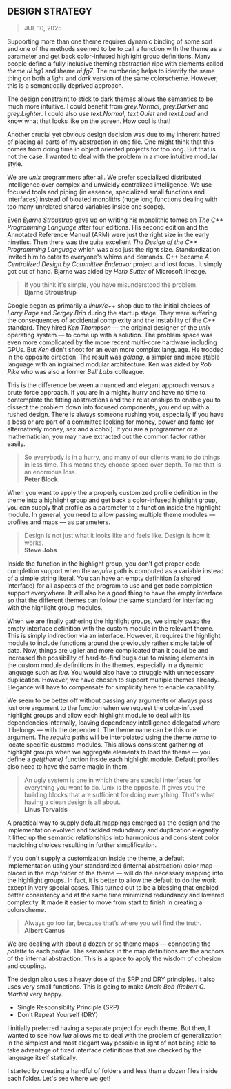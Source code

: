 ## DESIGN STRATEGY
> JUL 10, 2025

Supporting more than one theme requires dynamic binding of some sort
and one of the methods seemed to be to call a function with the theme
as a parameter and get back color-infused highlight group definitions.
Many people define a fully inclusive theming abstraction ripe with
elements called _theme.ui.bg1_ and _theme.ui.fg7_.
The numbering helps to identify the same thing on both a _light_
and _dark_ version of the same colorscheme.  However, this
is a semantically deprived approach.

The design constraint to stick to dark themes allows the semantics
to be much more intuitive.  I could benefit from _grey.Normal_,
_grey.Darker_ and _grey.Lighter_.  I could also use _text.Normal_,
_text.Quiet_ and _text.Loud_ and know what that looks like on
the screen.  How cool is that!

Another crucial yet obvious design decision was due to my inherent
hatred of placing all parts of my abstraction in one file.
One might think that this comes from doing time in object oriented
projects for too long.  But that is not the case.
I wanted to deal with the problem in a more intuitive modular style.

We are _unix_ programmers after all.  We prefer specialized distributed
intelligence over complex and unwieldy centralized intelligence.
We use focused tools and piping (in essence, specialized small functions
and interfaces) instead of bloated monoliths (huge long functions
dealing with too many unrelated shared variables inside one scope).

Even _Bjarne Stroustrup_ gave up on writing his monolithic tomes on
_The C++ Programming Language_ after four editions.
His second edition and the Annotated Reference Manual (ARM) were just
the right size in the early nineties.
Then there was the quite excellent _The Design of the C++ Programming
Language_ which was also just the right size.
Standardization invited him to cater to everyone's whims and demands.
C++ became _A Centralized Design by Committee Endeavor_ project
and lost focus. It simply got out of hand.  Bjarne was aided by
_Herb Sutter_ of Microsoft lineage.

> If you think it's simple, you have misunderstood the problem.  
> **Bjarne Stroustrup**

Google began as primarily a _linux/c++_ shop due to the initial choices
of _Larry Page_ and _Sergey Brin_ during the startup stage.
They were suffering the consequences of accidental complexity and
the instability of the C++ standard.
They hired _Ken Thompson_ — the original designer of the _unix_
operating system — to come up with a solution.
The problem space was even more complicated by the more recent
multi-core hardware including GPUs.
But _Ken_ didn't shoot for an even more complex language.
He trodded in the opposite direction.
The result was _golang_, a simpler and more stable language with
an ingrained modular architecture.
Ken was aided by _Rob Pike_ who was also a former _Bell Labs_
colleague.

This is the difference between a nuanced and elegant approach
versus a brute force approach.
If you are in a mighty hurry and have no time to contemplate
the fitting abstractions and their relationships to enable
you to dissect the problem down into focused components,
you end up with a rushed design.
There is always someone rushing you, especially if you have
a boss or are part of a committee looking for money, power
and fame (or alternatively money, sex and alcohol).
If you are a programmer or a mathematician, you may have
extracted out the common factor rather easily.

> So everybody is in a hurry, and many of our clients want to do
> things in less time.
> This means they choose speed over depth.
> To me that is an enormous loss.  
> **Peter Block**

When you want to apply the a properly customized profile definition
in the theme into a highlight group and get back a color-infused highlight
group, you can supply that profile as a parameter to a function inside
the highlight module. In general, you need to allow passing multiple theme
modules — profiles and maps — as parameters.

> Design is not just what it looks like and feels like.
> Design is how it works.  
> **Steve Jobs**

Inside the function in the highlight group, you don't get proper code
completion support when the _require_ path is computed as a variable
instead of a simple string literal.
You can have an empty definition (a shared interface) for all aspects
of the program to use and get code completion support everywhere.
It will also be a good thing to have the empty interface so that the
different themes can follow the same standard for interfacing with
the highlight group modules.

When we are finally gathering the highlight groups, we simply swap the
empty interface definition with the custom module in the relevant theme.
This is simply indirection via an interface.
However, it requires the highlight module to include functions
around the previously rather simple table of data.
Now, things are uglier and more complicated than it could be
and increased the possibility of hard-to-find bugs due to missing
elements in the custom module definitions in the themes, especially
in a dynamic language such as _lua_.  You would also have to struggle
with unnecessary duplication.  However, we have chosen to support
multiple themes already.  Elegance will have to compensate for
simplicity here to enable capability.

We seem to be better off without passing any arguments or always pass
just one argument to the function when we request the color-infused
highlight groups and allow each highlight module to deal with its
dependencies internally, leaving dependency intelligence delegated
where it belongs — with the dependent.  The theme name can be this
one argument.  The _require_ paths will be interpolated using
the theme _name_ to locate specific customs modules.
This allows consistent gathering of highlight groups
when we aggregate elements to load the theme — you define
a _get(theme)_ function inside each highlight module.
Default profiles also need to have the same magic in them.

> An ugly system is one in which there are special interfaces for
> everything you want to do.
> Unix is the opposite. It gives you the building blocks that are
> sufficient for doing everything.
> That's what having a clean design is all about.  
> **Linus Torvalds**

A practical way to supply default mappings emerged as the
design and the implementation evolved and tackled redundancy and
duplication elegantly.  It lifted up the semantic relationships
into harmonious and consistent color mactching choices resulting
in further simplification.

If you don't supply a customization inside the theme, a default
implementation using your standardized (internal abstraction)
color map — placed in the _map_ folder of the theme — will do the
necessary mapping into the highlight groups.
In fact, it is better to allow the default to do the work except
in very special cases.
This turned out to be a blessing that enabled better consistency
and at the same time minimized redundancy and lowered complexity.
It made it easier to move from start to finish in creating
a colorscheme.

> Always go too far, because that’s where you will find the truth.    
> **Albert Camus**

We are dealing with about a dozen or so theme maps — connecting
the _palette_ to each _profile_.  The semantics in the map
definitions are the anchors of the internal abstraction.
This is a space to apply the wisdom of cohesion and coupling.

The design also uses a heavy dose of the SRP and DRY principles.
It also uses very small functions.
This is going to make _Uncle Bob (Robert C. Martin)_ very happy.

* Single Responsibilty Principle (SRP)
* Don't Repeat Yourself (DRY)

I initially preferred having a separate project for each theme.
But then, I wanted to see how _lua_ allows me to deal with the
problem of generalization in the simplest and most elegant way
possible in light of not being able to take advantage of fixed
interface definitions that are checked by the language itself
statically.

I started by creating a handful of folders and less than
a dozen files inside each folder.
Let's see where we get!
